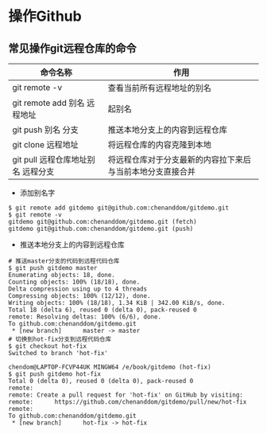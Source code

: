 # 操作Github

## 常见操作git远程仓库的命令

| 命令名称                   | 作用                            |
|------------------------|-------------------------------|
| git remote -v          | 查看当前所有远程地址的别名                 |
| git remote add 别名 远程地址 | 起别名                           |
| git push 别名 分支         | 推送本地分支上的内容到远程仓库               |
| git clone 远程地址         | 将远程仓库的内容克隆到本地                 |
| git pull 远程仓库地址别名 远程分支 | 将远程仓库对于分支最新的内容拉下来后与当前本地分支直接合并 |

* 添加别名字
```shell
$ git remote add gitdemo git@github.com:chenanddom/gitdemo.git
$ git remote -v
gitdemo git@github.com:chenanddom/gitdemo.git (fetch)
gitdemo git@github.com:chenanddom/gitdemo.git (push)
```

* 推送本地分支上的内容到远程仓库
```shell
# 推送master分支的代码到远程代码仓库
$ git push gitdemo master
Enumerating objects: 18, done.
Counting objects: 100% (18/18), done.
Delta compression using up to 4 threads
Compressing objects: 100% (12/12), done.
Writing objects: 100% (18/18), 1.34 KiB | 342.00 KiB/s, done.
Total 18 (delta 6), reused 0 (delta 0), pack-reused 0
remote: Resolving deltas: 100% (6/6), done.
To github.com:chenanddom/gitdemo.git
 * [new branch]      master -> master
# 切换到hot-fix分支到远程代码仓库 
$ git checkout hot-fix
Switched to branch 'hot-fix'

chendom@LAPTOP-FCVP44UK MINGW64 /e/book/gitdemo (hot-fix)
$ git push gitdemo hot-fix
Total 0 (delta 0), reused 0 (delta 0), pack-reused 0
remote:
remote: Create a pull request for 'hot-fix' on GitHub by visiting:
remote:      https://github.com/chenanddom/gitdemo/pull/new/hot-fix
remote:
To github.com:chenanddom/gitdemo.git
 * [new branch]      hot-fix -> hot-fix
```






























































































































